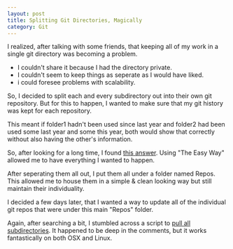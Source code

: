 ```yaml
---
layout: post
title: Splitting Git Directories, Magically
category: Git
---
```

I realized, after talking with some friends, that keeping all of my work in a single git directory was becoming a problem.
* I couldn't share it because I had the directory private.
* I couldn't seem to keep things as seperate as I would have liked.
* i could foresee problems with scalability.

So, I decided to split each and every subdirectory out into their own git repository. But for this to happen, I wanted to make sure that my git history was kept for each repository.

This meant if folder1 hadn't been used since last year and folder2 had been used some last year and some this year, both would show that correctly without also having the other's information.

So, after looking for a long time, I found [this answer](http://stackoverflow.com/questions/359424/detach-subdirectory-into-separate-git-repository/17864475#17864475). Using "The Easy Way" allowed me to have everything I wanted to happen.


After seperating them all out, I put them all under a folder named Repos. This allowed me to house them in a simple & clean looking way but still maintain their individuality.

I decided a few days later, that I wanted a way to update all of the individual git repos that were under this main "Repos" folder.

Again, after searching a bit, I stumbled across a script to [pull all subdirectories](http://stackoverflow.com/questions/3497123/run-git-pull-over%20-all-subdirectories#comment46218583_12495234).
It happened to be deep in the comments, but it works fantastically on both OSX and Linux.
